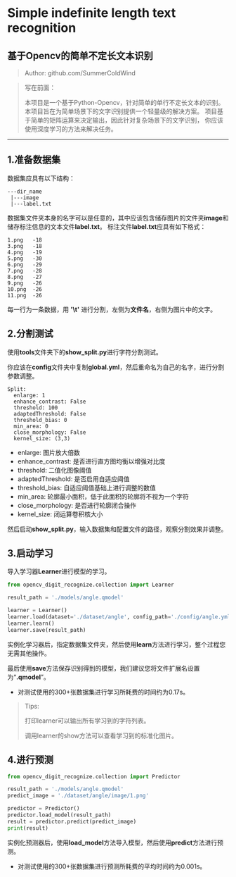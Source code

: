 # Simple indefinite length text recognition
## 基于Opencv的简单不定长文本识别

> Author: github.com/SummerColdWind

> 写在前面：
> 
> 本项目是一个基于Python-Opencv，针对简单的单行不定长文本的识别。
> 本项目旨在为简单场景下的文字识别提供一个轻量级的解决方案。
> 项目基于简单的矩阵运算来决定输出，因此针对复杂场景下的文字识别，
> 你应该使用深度学习的方法来解决任务。

---

## 1.准备数据集

数据集应具有以下结构：
```
---dir_name
 |---image
 |---label.txt
```
数据集文件夹本身的名字可以是任意的，其中应该包含储存图片的文件夹**image**和储存标注信息的文本文件**label.txt**。
标注文件**label.txt**应具有如下格式：
```
1.png	-18
3.png	-18
4.png	-19
5.png	-30
6.png	-29
7.png	-28
8.png	-27
9.png	-26
10.png	-26
11.png	-26
```
每一行为一条数据，用 **'\t'** 进行分割，左侧为**文件名**，右侧为图片中的文字。

## 2.分割测试
使用**tools**文件夹下的**show_split.py**进行字符分割测试。

你应该在**config**文件夹中复制**global.yml**，然后重命名为自己的名字，进行分割参数调整。
```
Split:
  enlarge: 1 
  enhance_contrast: False
  threshold: 100
  adaptedThreshold: False
  threshold_bias: 0
  min_area: 0
  close_morphology: False
  kernel_size: (3,3)
```
  - enlarge: 图片放大倍数
  - enhance_contrast: 是否进行直方图均衡以增强对比度
  - threshold: 二值化图像阈值
  - adaptedThreshold: 是否启用自适应阈值
  - threshold_bias: 自适应阈值基础上进行调整的数值
  - min_area: 轮廓最小面积，低于此面积的轮廓将不视为一个字符
  - close_morphology: 是否进行轮廓闭合操作
  - kernel_size: 闭运算卷积核大小

然后启动**show_split.py**，输入数据集和配置文件的路径，观察分割效果并调整。


## 3.启动学习

导入学习器**Learner**进行模型的学习。
```python
from opencv_digit_recognize.collection import Learner

result_path = './models/angle.qmodel'

learner = Learner()
learner.load(dataset='./dataset/angle', config_path='./config/angle.yml')
learner.learn()
learner.save(result_path)
```
实例化学习器后，指定数据集文件夹，然后使用**learn**方法进行学习，整个过程您无需其他操作。

最后使用**save**方法保存识别得到的模型，我们建议您将文件扩展名设置为“**.qmodel**”。

 - 对测试使用的300+张数据集进行学习所耗费的时间约为0.17s。

>Tips:
> 
> 打印learner可以输出所有学习到的字符列表。
> 
> 调用learner的show方法可以查看学习到的标准化图片。

## 4.进行预测
```python
from opencv_digit_recognize.collection import Predictor

result_path = './models/angle.qmodel'
predict_image = './dataset/angle/image/1.png'

predictor = Predictor()
predictor.load_model(result_path)
result = predictor.predict(predict_image)
print(result)
```
实例化预测器后，使用**load_model**方法导入模型，然后使用**predict**方法进行预测。

 - 对测试使用的300+张数据集进行预测所耗费的平均时间约为0.001s。
